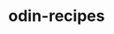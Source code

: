 # odin-recipes 
<!-- First project in The Odin Project. I will demonstrate how to use basic HTML uses to create a website that displays recipes. The HTML skills I will show are creating a header, body, text styling, etc --!>

